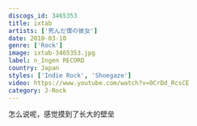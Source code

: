 ```yaml
---
discogs_id: 3465353
title: ixtab
artists: ['死んだ僕の彼女']
date: 2010-03-10
genre: ['Rock']
image: ixtab-3465353.jpg
label: n_Ingen RECORD
country: Japan
styles: ['Indie Rock', 'Shoegaze']
video: https://www.youtube.com/watch?v=0CrDd_RcsCE
category: J-Rock
---
```


怎么说呢，感觉摸到了长大的壁垒